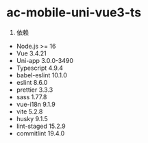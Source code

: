 # ac-mobile-uni-vue3-ts

1. 依赖

- Node.js >= 16
- Vue 3.4.21
- Uni-app 3.0.0-3490
- Typescript 4.9.4
- babel-eslint 10.1.0
- eslint 8.6.0
- prettier 3.3.3
- sass 1.77.8
- vue-i18n 9.1.9
- vite 5.2.8
- husky 9.1.5
- lint-staged 15.2.9
- commitlint 19.4.0
